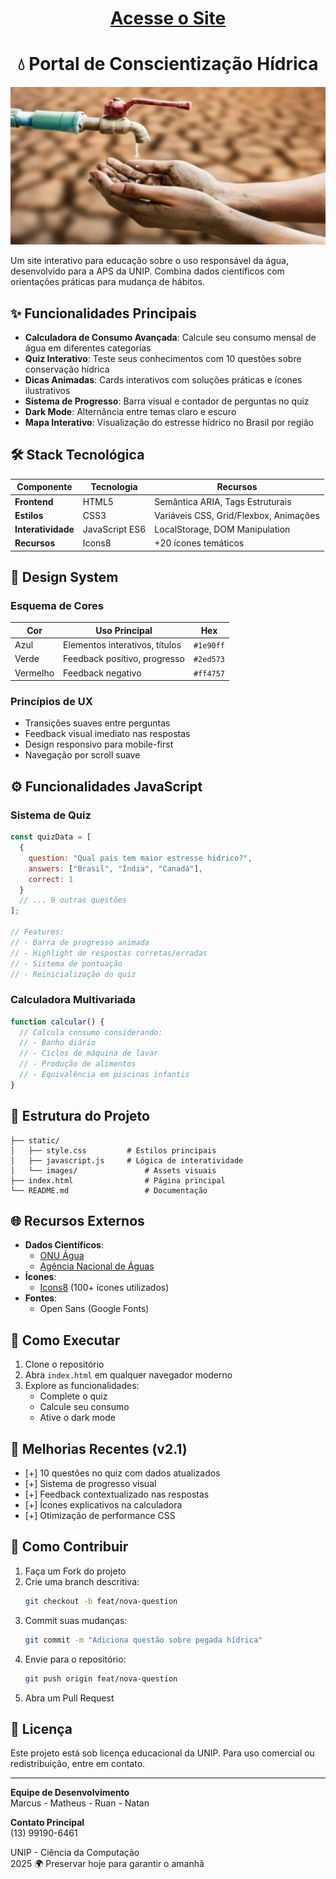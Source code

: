 # <div align="center"><a href=https://marcus7170.github.io/APS_Agua/><strong>Acesse o Site</strong></a></div>

# <div align="center">💧 Portal de Conscientização Hídrica</div>

![Preview do Site](static/images/banner.jpeg)

Um site interativo para educação sobre o uso responsável da água, desenvolvido para a APS da UNIP. Combina dados científicos com orientações práticas para mudança de hábitos.

## ✨ Funcionalidades Principais
- **Calculadora de Consumo Avançada**: Calcule seu consumo mensal de água em diferentes categorias
- **Quiz Interativo**: Teste seus conhecimentos com 10 questões sobre conservação hídrica
- **Dicas Animadas**: Cards interativos com soluções práticas e ícones ilustrativos
- **Sistema de Progresso**: Barra visual e contador de perguntas no quiz
- **Dark Mode**: Alternância entre temas claro e escuro
- **Mapa Interativo**: Visualização do estresse hídrico no Brasil por região

## 🛠 Stack Tecnológica
| Componente | Tecnologia | Recursos |
|------------|------------|----------|
| **Frontend** | HTML5 | Semântica ARIA, Tags Estruturais |
| **Estilos** | CSS3 | Variáveis CSS, Grid/Flexbox, Animações |
| **Interatividade** | JavaScript ES6 | LocalStorage, DOM Manipulation |
| **Recursos** | Icons8 | +20 ícones temáticos |

## 🎨 Design System
### Esquema de Cores
| Cor | Uso Principal | Hex |
|-----|---------------|-----|
| Azul | Elementos interativos, títulos | `#1e90ff` |
| Verde | Feedback positivo, progresso | `#2ed573` |
| Vermelho | Feedback negativo | `#ff4757` |

### Princípios de UX
- Transições suaves entre perguntas
- Feedback visual imediato nas respostas
- Design responsivo para mobile-first
- Navegação por scroll suave

## ⚙ Funcionalidades JavaScript
### Sistema de Quiz
```javascript
const quizData = [
  {
    question: "Qual país tem maior estresse hídrico?",
    answers: ["Brasil", "Índia", "Canadá"],
    correct: 1
  }
  // ... 9 outras questões
];

// Features:
// - Barra de progresso animada
// - Highlight de respostas corretas/erradas
// - Sistema de pontuação
// - Reinicialização do quiz
```

### Calculadora Multivariada
```javascript
function calcular() {
  // Calcula consumo considerando:
  // - Banho diário
  // - Ciclos de máquina de lavar
  // - Produção de alimentos
  // - Equivalência em piscinas infantis
}
```

## 📂 Estrutura do Projeto
```
├── static/
│   ├── style.css         # Estilos principais
│   ├── javascript.js     # Lógica de interatividade
│   └── images/               # Assets visuais
├── index.html                # Página principal
└── README.md                 # Documentação
```

## 🌐 Recursos Externos
- **Dados Científicos**: 
  - [ONU Água](https://www.unwater.org/)
  - [Agência Nacional de Águas](https://www.ana.gov.br)
- **Ícones**: 
  - [Icons8](https://icons8.com) (100+ ícones utilizados)
- **Fontes**:
  - Open Sans (Google Fonts)

## 🚀 Como Executar
1. Clone o repositório
2. Abra `index.html` em qualquer navegador moderno
3. Explore as funcionalidades:
   - Complete o quiz
   - Calcule seu consumo
   - Ative o dark mode

## 📌 Melhorias Recentes (v2.1)
- [+] 10 questões no quiz com dados atualizados
- [+] Sistema de progresso visual
- [+] Feedback contextualizado nas respostas
- [+] Ícones explicativos na calculadora
- [+] Otimização de performance CSS

## 🤝 Como Contribuir
1. Faça um Fork do projeto
2. Crie uma branch descritiva:
   ```bash
   git checkout -b feat/nova-question
   ```
3. Commit suas mudanças:
   ```bash
   git commit -m "Adiciona questão sobre pegada hídrica"
   ```
4. Envie para o repositório:
   ```bash
   git push origin feat/nova-question
   ```
5. Abra um Pull Request

## 📄 Licença
Este projeto está sob licença educacional da UNIP. Para uso comercial ou redistribuição, entre em contato.

---

**Equipe de Desenvolvimento**  
Marcus - Matheus - Ruan - Natan  

**Contato Principal**  
(13) 99190-6461  

UNIP - Ciência da Computação  
2025 🌍 Preservar hoje para garantir o amanhã
